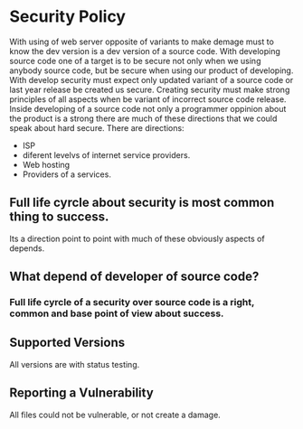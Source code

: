 # Security Policy
With using of web server opposite of variants to make demage must to know the dev version is a dev version of a source code.
With developing source code one of a target is to be secure not only when we using anybody source code, but be secure when using our product of developing.
With develop security must expect only updated variant of a source code or last year release be created us secure.
Creating security must make strong principles of all aspects when be variant of incorrect source code release.
Inside developing of a source code not only a programmer oppinion about the product is a strong
there are much of these directions that we could speak about hard secure.
There are directions:
 * ISP
 * diferent levelvs of internet service providers.
 * Web hosting
 * Providers of a services.

## Full life cyrcle about security is most common thing to success.
 Its a direction point to point with much of these obviously aspects of depends.

## What depend of developer of source code?

### Full life cyrcle of a security over source code is a right, common and base point of view about success.




## Supported Versions
All versions are with status testing.



## Reporting a Vulnerability
All files could not be vulnerable, or not create a damage.

